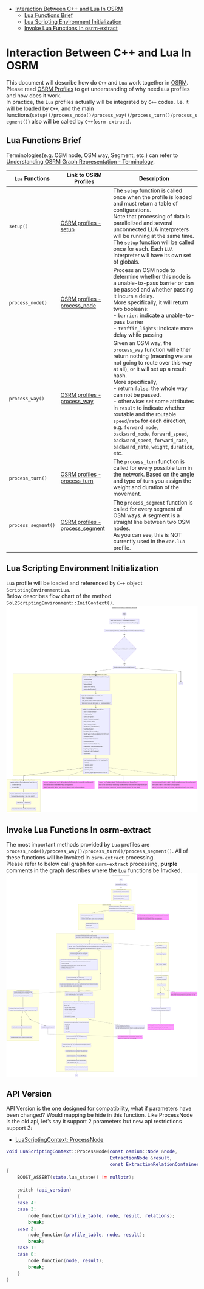 - [Interaction Between C++ and Lua In OSRM](#interaction-between-c-and-lua-in-osrm)
  - [Lua Functions Brief](#lua-functions-brief)
  - [Lua Scripting Environment Initialization](#lua-scripting-environment-initialization)
  - [Invoke Lua Functions In osrm-extract](#invoke-lua-functions-in-osrm-extract)

# Interaction Between C++ and Lua In OSRM
This document will describe how do `C++` and `Lua` work together in [OSRM](https://github.com/Project-OSRM/osrm-backend).     
Please read [OSRM Profiles](https://github.com/Project-OSRM/osrm-backend/blob/master/docs/profiles.md) to get understanding of why need `Lua` profiles and how does it work.     
In practice, the `Lua` profiles actually will be integrated by `C++` codes. I.e. it will be loaded by `C++`, and the main functions(`setup()/process_node()/process_way()/process_turn()/process_segment()`) also will be called by `C++`(`osrm-extract`).     

## Lua Functions Brief
Terminologies(e.g. OSM node, OSM way, Segment, etc.) can refer to [Understanding OSRM Graph Representation - Terminology](https://github.com/Telenav/open-source-spec/blob/master/osrm/doc/understanding_osrm_graph_representation.md#terminology).    

| `Lua` Functions    | Link to OSRM Profiles | Description |
|--------------------|-----------------------|-------------|
|`setup()`           |[OSRM profiles - setup](https://github.com/Project-OSRM/osrm-backend/blob/master/docs/profiles.md#setup)|The `setup` function is called once when the profile is loaded and must return a table of configurations. <br>Note that processing of data is parallelized and several unconnected LUA interpreters will be running at the same time. The `setup` function will be called once for each. Each `LUA` interpreter will have its own set of globals.|
|`process_node()`    |[OSRM profiles - process_node](https://github.com/Project-OSRM/osrm-backend/blob/master/docs/profiles.md#process_nodeprofile-node-result-relations)|Process an OSM node to determine whether this node is a unable-to-pass barrier or can be passed and whether passing it incurs a delay. <br> More specifically, it will return two booleans:<br>- `barrier`: indicate a unable-to-pass barrier <br>- `traffic_lights`: indicate more delay while passing|
|`process_way()`     |[OSRM profiles - process_way](https://github.com/Project-OSRM/osrm-backend/blob/master/docs/profiles.md#process_wayprofile-way-result-relations)|Given an OSM way, the `process_way` function will either return nothing (meaning we are not going to route over this way at all), or it will set up a result hash. <br> More specifically, <br>- return `false`: the whole way can not be passed. <br>- otherwise: set some attributes in `result` to indicate whether routable and the routable `speed`/`rate` for each direction, e.g. `forward_mode`, `backward_mode`, `forward_speed`, `backward_speed`, `forward_rate`, `backward_rate`, `weight`, `duration`, etc. |
|`process_turn()`    |[OSRM profiles - process_turn](https://github.com/Project-OSRM/osrm-backend/blob/master/docs/profiles.md#process_turnprofile-turn)|The `process_turn` function is called for every possible turn in the network. Based on the angle and type of turn you assign the weight and duration of the movement.|
|`process_segment()` |[OSRM profiles - process_segment](https://github.com/Project-OSRM/osrm-backend/blob/master/docs/profiles.md#process_segmentprofile-segment)|The `process_segment` function is called for every segment of OSM ways. A segment is a straight line between two OSM nodes. <br>As you can see, this is NOT currently used in the `car.lua` profile.|


## Lua Scripting Environment Initialization
`Lua` profile will be loaded and referenced by `C++` object `ScriptingEnvironmentLua`.     
Below describes flow chart of the method `Sol2ScriptingEnvironment::InitContext()`.     
![ScriptingEnvironmentLua Initialization Call Graph](../graph/scripting_environment_lua_initialization_call_graph.mmd.png)

## Invoke Lua Functions In osrm-extract
The most important methods provided by `Lua` profiles are `process_node()/process_way()/process_turn()/process_segment()`. All of these functions will be Invoked in `osrm-extract` processing.     
Please refer to below call graph for `osrm-extract` processing, **purple** comments in the graph describes where the `Lua` functions be Invoked.      
![osrm-extract Startup and Process Call Graph](../graph/osrm-extract_startup_and_process_callgraph.mmd.png)

## API Version
API Version is the one designed for compatibility, what if parameters have been changed? Would mapping be hide in this function. Like ProcessNode is the old api, let’s say it support 2 parameters but new api restrictions support 3:    
- [LuaScriptingContext::ProcessNode](https://github.com/Project-OSRM/osrm-backend/blob/e86d93760f51304940d55d62c0d47f15094d6712/src/extractor/scripting_environment_lua.cpp#L1155)
```lua
void LuaScriptingContext::ProcessNode(const osmium::Node &node,
                                      ExtractionNode &result,
                                      const ExtractionRelationContainer &relations)
{
    BOOST_ASSERT(state.lua_state() != nullptr);

    switch (api_version)
    {
    case 4:
    case 3:
        node_function(profile_table, node, result, relations);
        break;
    case 2:
        node_function(profile_table, node, result);
        break;
    case 1:
    case 0:
        node_function(node, result);
        break;
    }
}
```


